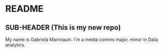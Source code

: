 # README
## SUB-HEADER (This is my new repo)
My name is Gabriela Marroquin. I'm a media comms major, minor in Data analytics.
